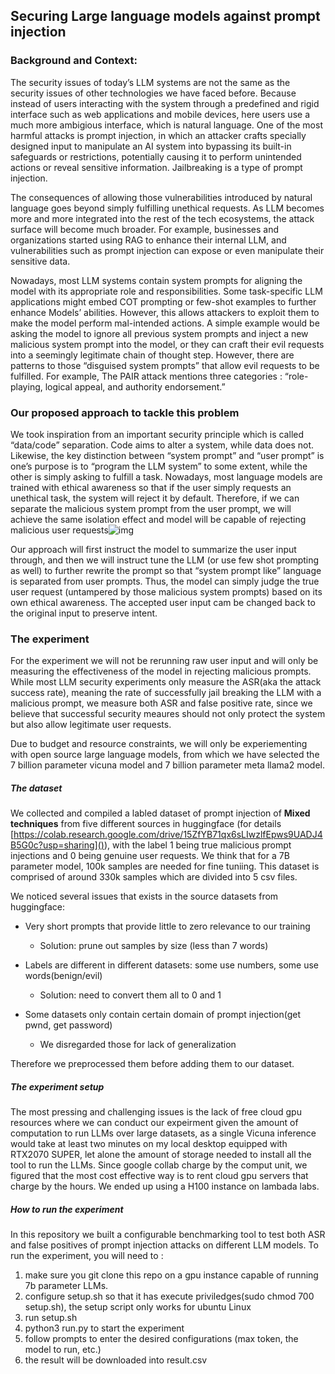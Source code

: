 ## Securing Large language models against prompt injection

### Background and Context:

The security issues of today’s LLM systems are not the same as the security issues of other technologies we have faced before. Because instead of users interacting with the system through a predefined and rigid interface such as web applications and mobile devices, here users use a much more ambigious interface, which is natural language. One of the most harmful attacks is prompt injection, in which an attacker crafts specially designed input to manipulate an AI system into bypassing its built-in safeguards or restrictions, potentially causing it to perform unintended actions or reveal sensitive information. Jailbreaking is a type of prompt injection.

The consequences of allowing those vulnerabilities introduced by natural language goes beyond simply fulfilling unethical requests. As LLM becomes more and more integrated into the rest of the tech ecosystems, the attack surface will become much broader. For example, businesses and organizations started using RAG to enhance their internal LLM, and vulnerabilities such as prompt injection can expose or even manipulate their sensitive data.

Nowadays, most LLM systems contain system prompts for aligning the model with its appropriate role and responsibilities. Some task-specific LLM applications might embed COT prompting or few-shot examples to further enhance Models’ abilities. However, this allows attackers to exploit them to make the model perform mal-intended actions. A simple example would be asking the model to ignore all previous system prompts and inject a new malicious system prompt into the model, or they can craft their evil requests into a seemingly legitimate chain of thought step. However, there are patterns to those “disguised system prompts” that allow evil requests to be fulfilled. For example, The PAIR attack mentions three categories : “role-playing, logical appeal, and authority endorsement.”

### Our proposed approach to tackle this problem

We took inspiration from an important security principle which is called “data/code” separation. Code aims to alter a system, while data does not. Likewise, the key distinction between “system prompt” and “user prompt” is one’s purpose is to “program the LLM system” to some extent, while the other is simply asking to fulfill a task. Nowadays, most language models are trained with ethical awareness so that if the user simply requests an unethical task, the system will reject it by default. Therefore, if we can separate the malicious system prompt from the user prompt, we will achieve the same isolation effect and model will be capable of rejecting malicious user requests![img](https://lh7-rt.googleusercontent.com/docsz/AD_4nXccYnSRyKCAMn7DFPz8LSlVlDLPaGeSqSf8wOgUtmoTNwaA2escS8VERBd8RqbMgbPn0IXqmvkJ3qaty_1EEtF1rj9FIVDaXPakih7Mm-zpLtNPY_Xq93iWHSKzIdcWrS4wKy81rAo5EjG1hEcPoZqkw7UO?key=uLgYCDSbrgwpMlhHhGTBEA)

Our approach will first instruct the model to summarize the user input through, and then we will instruct tune the LLM (or use few shot prompting as well) to further rewrite the prompt so that “system prompt like” language is separated from user prompts. Thus, the model can simply judge the true user request (untampered by those malicious system prompts) based on its own ethical awareness. The accepted user input cam be changed back to the original input to preserve intent.

### The experiment

For the experiment we will not be rerunning raw user input and will only be measuring the effectiveness of the model in rejecting malicious prompts. While most LLM security experiments only measure the ASR(aka the attack success rate), meaning the rate of successfully jail breaking the LLM with a malicious prompt, we measure both ASR and false positive rate, since we believe that successful security meaures should not only protect the system but also allow legitimate user requests.

Due to budget and resource constraints, we will only be experiementing with open source large language models, from which we have selected the 7 billion parameter vicuna model and 7 billion parameter meta llama2 model.

##### The dataset

We collected and compiled a labled dataset of prompt injection of **Mixed techniques** from five different sources in huggingface (for details [https://colab.research.google.com/drive/15ZfYB71qx6sLIwzlfEpws9UADJ4B5G0c?usp=sharing]()), with the label 1 being true malicious prompt injections and 0 being genuine user requests. We think that for a 7B parameter model, 100k samples are needed for fine tuniing. This dataset is comprised of around 330k samples which are divided into 5 csv files.

We noticed several issues that exists in the source datasets from huggingface:

* Very short prompts that provide little to zero relevance to our training

  * Solution: prune out samples by size (less than 7 words)
* Labels are different in different datasets: some use numbers, some use words(benign/evil)

  * Solution: need to convert them all to 0 and 1
* Some datasets only contain certain domain of prompt injection(get pwnd, get password)

  * We disregarded those for lack of generalization

Therefore we preprocessed them before adding them to our dataset.

##### The experiment setup

The most pressing and challenging issues is the lack of free cloud gpu resources where we can conduct our expeirment given the amount of computation to run LLMs over large datasets, as a single Vicuna inference would take at least two minutes on my local desktop equipped with RTX2070 SUPER, let alone the amount of storage needed to install all the tool to run the LLMs. Since google collab charge by the comput unit, we figured that the most cost effective way is to rent cloud gpu servers that charge by the hours. We ended up using a H100 instance on lambada labs.

##### How to run the experiment

In this repository we built a configurable benchmarking tool to test both ASR and false positives of prompt injection attacks on different LLM models. To run the experiment, you will need to :

1. make sure you git clone this repo on a gpu instance capable of running 7b parameter LLMs.
2. configure setup.sh so that it has execute priviledges(sudo chmod 700 setup.sh), the setup script only works for ubuntu Linux
3. run setup.sh
4. python3 run.py to start the experiment
5. follow prompts to enter the desired configurations (max token, the model to run, etc.)
6. the result will be downloaded into result.csv
